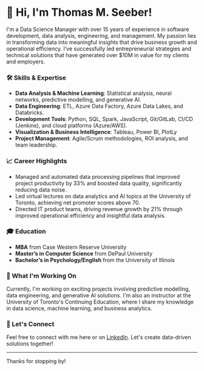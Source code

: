 # 👋 Hi, I'm Thomas M. Seeber!

I'm a Data Science Manager with over 15 years of experience in software development, data analysis, engineering, and management. My passion lies in transforming data into meaningful insights that drive business growth and operational efficiency. I’ve successfully led entrepreneurial strategies and technical solutions that have generated over $10M in value for my clients and employers.

### 🛠 Skills & Expertise
- **Data Analysis & Machine Learning**: Statistical analysis, neural networks, predictive modelling, and generative AI.
- **Data Engineering**: ETL, Azure Data Factory, Azure Data Lakes, and Databricks.
- **Development Tools**: Python, SQL, Spark, JavaScript, Git/GitLab, CI/CD (Jenkins), and cloud platforms (Azure/AWS).
- **Visualization & Business Intelligence**: Tableau, Power BI, PlotLy
- **Project Management**: Agile/Scrum methodologies, ROI analysis, and team leadership.

### 📈 Career Highlights
- Managed and automated data processing pipelines that improved project productivity by 33% and boosted data quality, significantly reducing data noise.
- Led virtual lectures on data analytics and AI topics at the University of Toronto, achieving net promoter scores above 70.
- Directed IT product teams, driving revenue growth by 21% through improved operational efficiency and insightful data analysis.

### 🎓 Education
- **MBA** from Case Western Reserve University
- **Master’s in Computer Science** from DePaul University
- **Bachelor’s in Psychology/English** from the University of Illinois

### 🌱 What I'm Working On
Currently, I'm working on exciting projects involving predictive modelling, data engineering, and generative AI solutions. I'm also an instructor at the University of Toronto's Continuing Education, where I share my knowledge in data science, machine learning, and business analytics.

### 🤝 Let's Connect
Feel free to connect with me here or on [LinkedIn](https://linkedin.com/in/thomasseeber). Let's create data-driven solutions together!

---

Thanks for stopping by!

